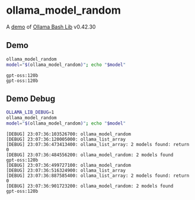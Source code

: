 # ollama_model_random

A [demo](../README.md#demos) of [Ollama Bash Lib](https://github.com/attogram/ollama-bash-lib) v0.42.30

## Demo

```bash
ollama_model_random
model="$(ollama_model_random)"; echo "$model"
```
```
gpt-oss:120b
gpt-oss:120b
```

## Demo Debug

```bash
OLLAMA_LIB_DEBUG=1
ollama_model_random
model="$(ollama_model_random)"; echo "$model"
```
```
[DEBUG] 23:07:36:103526700: ollama_model_random
[DEBUG] 23:07:36:120005000: ollama_list_array
[DEBUG] 23:07:36:473413400: ollama_list_array: 2 models found: return 0
[DEBUG] 23:07:36:484556200: ollama_model_random: 2 models found
gpt-oss:120b
[DEBUG] 23:07:36:499727100: ollama_model_random
[DEBUG] 23:07:36:516324900: ollama_list_array
[DEBUG] 23:07:36:887585400: ollama_list_array: 2 models found: return 0
[DEBUG] 23:07:36:901723200: ollama_model_random: 2 models found
gpt-oss:120b
```
